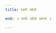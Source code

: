 ```yaml
---
title: पढमो उद्देसो

end: ॥ पढमो उद्देसो समत्तो ॥

---
```


<!-- बुज्झिज्ज तिउट्टेज्जा, बंधणं परिजाणिया । 
किमाह बंधणं वीरो ? किं वा जाणं तिउट्टइ ॥

चित्तमंतमचित्तं वा, परिगिज्झ किसामिव ।
अण्णं वा अणुजाणाइ, एवं दुक्खा ण मुच्चइ ॥

सयं तिवायए पाणे, अदुवा अण्णेहिं घायए ।
हणंतं वाSणुजाणाइ, वेरं वड्ढेइ अप्पणो ॥

जस्सिं कुल समुप्पण्णे, जेहिं वा संवसे णरे ।
ममाइ लुप्पइ बाले, अण्णमण्णेहिं मुच्छिए ॥

वित्तं सोयरिया चेव, सव्वमेयं ण ताणए ।
संखाए जीवियं चेव, कम्मुणा उ तिउट्टइ ॥

एए गंथे विउक्कम्म, एगे समण-माहणा ।
याणंता विउस्सित्ता, सत्ता कामेहिं माणवा ॥

संति पंच महब्भूया, इहमेगेसिमाहिया ।
पुढवी आऊ तेऊ वा, वाऊ आगास पंचमा ॥

एते पंच महब्भूया, तेब्भो एगो त्ति आहिया ।
अह तेसिं विणासेणं, विणासो होइ देहिणो ॥

जहा य पुढवीथूभे, एगे णाणाहि दीसइ ।
एवं भो ! कसिणे लोए, विण्णु णाणाहि दीसइ ॥

एवमेगे त्ति जंपंति, मंदा आरंभणिस्सिया ।
एगे किच्चा सयं पावं, तिव्वं दुक्खं णियच्छइ ॥

पत्तेयं कसिणे आया, जे बाला जे य पंडिया ।
संति पेच्चा ण ते संति, णत्थि सत्तोववाइया ॥

णत्थि पुण्णे व पावे वा, णत्थि लोए इतो परे ।
सरीरस्स विणासेणं, विणासो होइ देहिणो ॥

कुव्वं च कारयं चेव, सव्वं कुव्वं ण विज्जइ ।
एवं अकारओ अप्पा, एवं ते उ पगब्भिया ॥

जे ते उ वाइणो एवं, लोए तेसिं कओ सिया ।
तमाओ ते तमं जंति, मंदा आरंभणिस्सिया ॥

संति पंच महब्भूया, इहमेगेसिं आहिया ।
आयछट्ठा पुणो आहु, आया लोगे य सासए ॥

दुहओ ते ण विणस्संति, णो य उप्पज्जए असं ।
सव्वे वि सव्वहा भावा, णियतीभावमागया ॥

पंच खंधे वयंतेगे, बाला उ खणजोइणो ।
अण्णो अणण्णो णेवाSह, हेउयं च अहेउयं ॥

पुढवी आऊ तेऊ य, तहा वाउ य एगओ ।
चत्तारि धाउणो रूवं, एवमाहंसु आवरे ॥

अगारमावसंता वि, आरण्णा वा वि पव्वया ।
इमं दरिसणमावण्णा, सव्वदुक्खा विमुच्चइ ॥

ते णावि संधिं णच्चाणं, ण ते धम्मविऊ जणा ।
जे ते उ वाइणो एवं, ण ते ओहंतराSहिया ॥

ते णावि संधिं णच्चाणं, ण ते धम्मविऊ जणा ।
जे ते उ वाइणो एवं, ण ते संसारपारगा ॥

ते णावि संधिं णच्चाणं, ण ते धम्मविऊ जणा ।
जे ते उ वाइणो एवं, ण ते गब्भस्स पारगा ॥

ते णावि संधिं णच्चाणं, ण ते धम्मविऊ जणा ।
जे ते उ वाइणो एवं, ण ते जम्मस्स पारगा ॥

ते णावि संधिं णच्चाणं, ण ते धम्मविऊ जणा ।
जे ते उ वाइणो एवं, ण ते दुक्खस्स पारगा ॥

ते णावि संधिं णच्चाणं, ण ते धम्मविऊ जया ।
जे ते उ वाइणो एवं, ण ते मारस्स पारगा ॥

णाणाविहाई दुक्खाइं, अणुभवंति पुणो पुणो ।
संसारचक्कवालम्मि, वाहिल-मच्चु-जराकुले ॥

उच्चावयाणि गच्छंता, गब्भमेस्संतऽणंतसो ।
णायपुत्ते महावीरे, एवमाह जिणोत्तमे ॥ 

त्ति बेमि ॥

॥ पढमो उद्देसो समत्तो ॥ -->